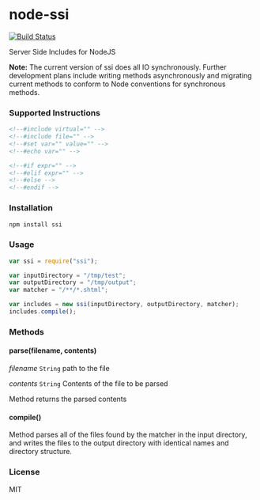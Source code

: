 node-ssi
========

[![Build Status](https://travis-ci.org/kidwm/node-ssi.png)](https://travis-ci.org/kidwm/node-ssi)

Server Side Includes for NodeJS

__Note:__ The current version of ssi does all IO synchronously. Further development plans include writing methods asynchronously and migrating current methods to conform to Node conventions for synchronous methods.

### Supported Instructions

```html
<!--#include virtual="" -->
<!--#include file="" -->
<!--#set var="" value="" -->
<!--#echo var="" -->

<!--#if expr="" -->
<!--#elif expr="" -->
<!--#else -->
<!--#endif -->
```

### Installation

```bash
npm install ssi 
```

### Usage

```javascript
var ssi = require("ssi");

var inputDirectory = "/tmp/test";
var outputDirectory = "/tmp/output";
var matcher = "/**/*.shtml";

var includes = new ssi(inputDirectory, outputDirectory, matcher);
includes.compile();
```

### Methods

#### parse(filename, contents)
_filename_ `String` path to the file

_contents_ `String` Contents of the file to be parsed

Method returns the parsed contents

#### compile()

Method parses all of the files found by the matcher in the input directory, and writes the files to the output directory with identical names and directory structure.

### License

MIT

